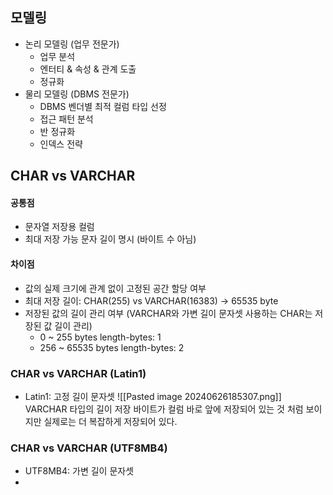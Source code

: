 ## 모델링

- 논리 모델링 (업무 전문가)
	- 업무 분석
	- 엔터티 & 속성 & 관계 도출
	- 정규화
- 물리 모델링 (DBMS 전문가)
	- DBMS 벤더별 최적 컬럼 타입 선정
	- 접근 패턴 분석
	- 반 정규화
	- 인덱스 전략

## CHAR vs VARCHAR

#### 공통점
- 문자열 저장용 컬럼
- 최대 저장 가능 문자 길이 명시 (바이트 수 아님)

#### 차이점
- 값의 실제 크기에 관계 없이 고정된 공간 할당 여부
- 최대 저장 길이: CHAR(255) vs VARCHAR(16383) → 65535 byte
- 저장된 값의 길이 관리 여부 (VARCHAR와 가변 길이 문자셋 사용하는 CHAR는 저장된 값 길이 관리)
	- 0 ~ 255 bytes                 length-bytes: 1
	- 256 ~ 65535 bytes       length-bytes: 2

### CHAR vs VARCHAR (Latin1)
- Latin1: 고정 길이 문자셋
![[Pasted image 20240626185307.png]]
VARCHAR 타입의 길이 저장 바이트가 컬럼 바로 앞에 저장되어 있는 것 처럼 보이지만 실제로는 더 복잡하게 저장되어 있다.

### CHAR vs VARCHAR (UTF8MB4)
- UTF8MB4: 가변 길이 문자셋
- 